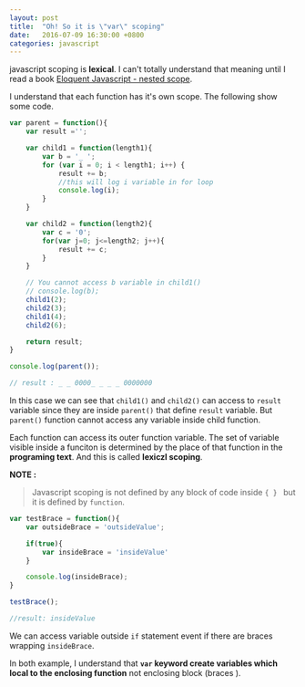 ```yaml
---
layout: post
title:  "Oh! So it is \"var\" scoping"
date:   2016-07-09 16:30:00 +0800
categories: javascript
---
```

javascript scoping is **lexical**. I can't totally understand that meaning until I read a book [Eloquent Javascript - nested scope](http://eloquentjavascript.net/03_functions.html#h_c/Ms2Ed/N0).

I understand that each function has it's own scope. The following show some code.
```javascript
var parent = function(){
    var result ='';

    var child1 = function(length1){
        var b = '_ ';
        for (var i = 0; i < length1; i++) {
            result += b;
            //this will log i variable in for loop
            console.log(i);
        }
    }

    var child2 = function(length2){
        var c = '0';
        for(var j=0; j<=length2; j++){
            result += c;
        }
    }

    // You cannot access b variable in child1()
    // console.log(b);
    child1(2);
    child2(3);
    child1(4);
    child2(6);

    return result;
}

console.log(parent());

// result : _ _ 0000_ _ _ _ 0000000
```

In this case we can see that `child1()` and `child2()` can access to `result` variable since they are inside `parent()` that define `result` variable.
But `parent()` function cannot access any variable inside child function.

Each function can access its outer function variable. The set of variable visible inside a funciton is determined by the place of that function in the **programing text**. And this is called **lexiczl scoping**.

**NOTE :**
> Javascript scoping is not defined by any block of code inside `{ } ` but it is defined by `function`.

``` javascript
var testBrace = function(){
    var outsideBrace = 'outsideValue';

    if(true){
        var insideBrace = 'insideValue'
    }

    console.log(insideBrace);
}

testBrace();

//result: insideValue
```

We can access variable outside `if` statement event if there are braces wrapping `insideBrace`.

In both example, I understand that **`var` keyword create variables which local to the enclosing function** not enclosing block (braces ).
